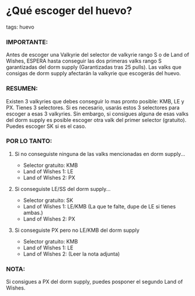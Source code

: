 # ¿Qué escoger del huevo?
tags: huevo

### IMPORTANTE:
Antes de escoger una Valkyrie del selector de valkyrie rango S o de Land of Wishes, ESPERA hasta conseguir las dos primeras valks rango S garantizadas del dorm supply (Garantizadas tras 25 pulls). Las valks que consigas de dorm supply afectarán la valkyrie que escogerás del huevo.

### RESUMEN:
Existen 3 valkyries que debes conseguir lo mas pronto posible: KMB, LE y PX. Tienes 3 selectores. Si es necesario, usarás estos 3 selectores para escoger a esas 3 valkyries. Sin embargo, si consigues alguna de esas valks del dorm supply es posible escoger otra valk del primer selector (gratuito). Puedes escoger SK si es el caso.

### POR LO TANTO:

1) Si no conseguiste ninguna de las valks mencionadas en dorm supply...
    - Selector gratuito: KMB
    - Land of Wishes 1: LE
    - Land of Wishes 2: PX

2) Si conseguiste LE/SS del dorm supply...
    - Selector gratuito: SK
    - Land of Wishes 1: LE/KMB (La que te falte, dupe de LE si tienes ambas.)
    - Land of Wishes 2: PX

3) Si conseguiste PX pero no LE/KMB del dorm supply
    - Selector gratuito: KMB
    - Land of Wishes 1: LE
    - Land of Wishes 2: (Leer la nota adjunta)

### NOTA:
Si consigues a PX del dorm supply, puedes posponer el segundo Land of Wishes.